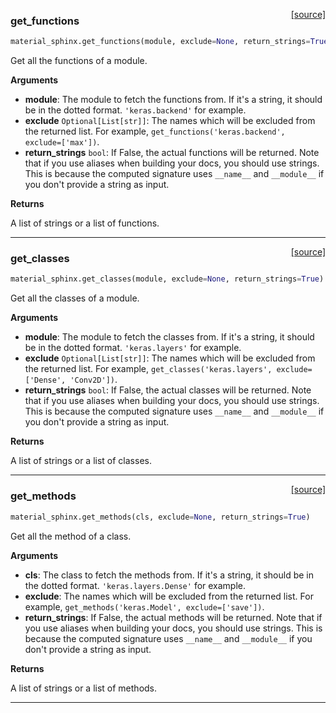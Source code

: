 <span style="float:right;">[[source]](https://github.com/JustinGoheenAI/material-sphinx/blob/main/material_sphinx/gathering_members.py#L30)</span>

### get_functions


```python
material_sphinx.get_functions(module, exclude=None, return_strings=True)
```


Get all the functions of a module.

__Arguments__

- __module__: The module to fetch the functions from. If it's a
    string, it should be in the dotted format. `'keras.backend'` for example.
- __exclude__ `Optional[List[str]]`: The names which will be excluded from the returned list. For
    example, `get_functions('keras.backend', exclude=['max'])`.
- __return_strings__ `bool`: If False, the actual functions will be returned. Note that
    if you use aliases when building your docs, you should use strings.
    This is because the computed signature uses
    `__name__` and `__module__` if you don't provide a string as input.

__Returns__

A list of strings or a list of functions.


----

<span style="float:right;">[[source]](https://github.com/JustinGoheenAI/material-sphinx/blob/main/material_sphinx/gathering_members.py#L7)</span>

### get_classes


```python
material_sphinx.get_classes(module, exclude=None, return_strings=True)
```


Get all the classes of a module.

__Arguments__

- __module__: The module to fetch the classes from. If it's a
    string, it should be in the dotted format. `'keras.layers'` for example.
- __exclude__ `Optional[List[str]]`: The names which will be excluded from the returned list. For
    example, `get_classes('keras.layers', exclude=['Dense', 'Conv2D'])`.
- __return_strings__ `bool`: If False, the actual classes will be returned. Note that
    if you use aliases when building your docs, you should use strings.
    This is because the computed signature uses
    `__name__` and `__module__` if you don't provide a string as input.

__Returns__

A list of strings or a list of classes.


----

<span style="float:right;">[[source]](https://github.com/JustinGoheenAI/material-sphinx/blob/main/material_sphinx/gathering_members.py#L53)</span>

### get_methods


```python
material_sphinx.get_methods(cls, exclude=None, return_strings=True)
```


Get all the method of a class.

__Arguments__

- __cls__: The class to fetch the methods from. If it's a
    string, it should be in the dotted format. `'keras.layers.Dense'`
    for example.
- __exclude__: The names which will be excluded from the returned list. For
    example, `get_methods('keras.Model', exclude=['save'])`.
- __return_strings__: If False, the actual methods will be returned. Note that
    if you use aliases when building your docs, you should use strings.
    This is because the computed signature uses
    `__name__` and `__module__` if you don't provide a string as input.

__Returns__

A list of strings or a list of methods.


----

